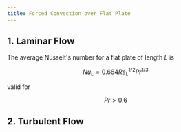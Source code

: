 ```yaml
---
title: Forced Convection over Flat Plate
---
```

## 1. Laminar Flow
The average Nusselt's number for a flat plate of length $L$ is

$$Nu_L=0.664Re_L^{1/2}Pr^{1/3}$$

valid for 

$$Pr > 0.6$$


## 2. Turbulent Flow

